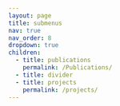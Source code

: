 ```yaml
---
layout: page
title: submenus
nav: true
nav_order: 8
dropdown: true
children:
  - title: publications
    permalink: /Publications/
  - title: divider
  - title: projects
    permalink: /projects/
---
```

